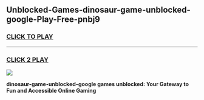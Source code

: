 
## Unblocked-Games-dinosaur-game-unblocked-google-Play-Free-pnbj9
<h3>
<a href="https://premium76.site?title=dinosaur-game-unblocked-google&ref=23A">CLICK TO PLAY</a></h3>
<hr>

<h3>
<a href="https://premium76.site?title=dinosaur-game-unblocked-google&ref=23A">CLICK 2 PLAY</a>
  
</h3>

<a href="https://premium76.site?title=dinosaur-game-unblocked-google&ref=23A"><img src="https://clearcache.store/games.png"></a>


**dinosaur-game-unblocked-google games unblocked: Your Gateway to Fun and Accessible Online Gaming**
